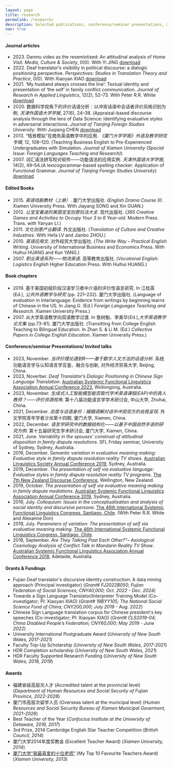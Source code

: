 ```yaml
---
layout: page
title: research
permalink: /research/
description: Selected publications, conference/seminar presentations, and the fundings/awards received.
nav: true
---
```


#### Journal articles
- 2023\. Danmu video as the resemiotised: An attitudinal analysis of *Home Visit*. *Media, Culture & Society*, 0(0). With Yi JING [download](/assets/pdf/JingXu2023DanmuMCS.pdf)
- 2022\. Deaf translator’s visibility in political discourse: a dialogic positioning perspective. *Perspectives: Studies in Translation Theory and Practice*, 0(0). With Xiaoyan XIAO [download](https://www.tandfonline.com/doi/full/10.1080/0907676X.2022.2130080)
- 2021\. ‘My husband always crosses the line’: Textual identity and presentation of ‘the self’ in family conflict communication. *Journal of Research in Applied Linguistics*, 12(2), 52–73. With Peter R.R. White [download](https://www.researchgate.net/publication/354617280_'My_Husband_Always_Crosses_the_Line'_Textual_Identity_and_Presentation_of_'the_Self'_in_Family_Conflict_Communication)
- 2020\. 数据科学视角下的评价话语分析：以冲突话语中会话者评价风格识别为例. *天津外国语大学学报*, 27(6), 24–38. (Appraisal-based discourse analysis through the lens of Data Science: Identifying evaluative styles in adversarial interactions. *Journal of Tianjing Foreign Studies University*. With Juqiang CHEN [download](/assets/pdf/datascience2020.pdf)
- 2013\. “情景模拟”在商务英语教学中的应用. *《厦门大学学报》外语及教学研究专辑*, 12, 108–120. (Teaching Business English to Pre-Experienced Undergraduates with Simulation. *Journal of Xiamen University (Special Issue: Foreign Languages Teaching and Research)*)
- 2007\. 词汇语法拼写校对软件——功能语法的应用实例. *天津外国语大学学报*, 14(2), 49–54.(A lexicogorammar-based spelling checker: Application of Functional Grammar. *Journal of Tianjing Foreign Studies University*) [download](/assets/pdf/checker2007.pdf)


#### Edited Books

- 2015\. *英语戏剧教材（上册）*. 厦门大学出版社. (*English Drama Course (I)*. Xiamen University Press. With Jiayang SONG and Xin GUAN.)
- 2012\. *让宝宝着迷的美国宝宝创意玩法大全*. 现代出版社. (*365 Creative Games and Activities to Occupy Your 3 to 6 Year-old*. Modern Press. Trans. with Yanyan LI.)
- 2011\. *文化创意产业翻译*. 外文出版社. (*Translation of Culture and Creative Industries*. With Hefa LV and Jianbo ZHOU.)
- 2010\. *英语应用文*. 对外经贸大学出版社. (*The Write Way – Practical English Writing*. University of International Business and Economics Press. With Huihui HUANG and Kun YANG.)
- 2007\. *职业英语系列——物流英语*. 高等教育出版社. (*Vocational English: Logistics English* Higher Education Press. With Huihui HUANG.)


#### Book chapters

- 2019\. 基于美国初级阶段汉语学习者中介语的评价性语言研究. In 江桂英 (Ed.), *公共外语教学与研究* (pp. 221–232). 厦门大学出版社. (Language of evaluation in interlanguage: Evidence from writings by beginning learns of Chinese in the US. In Jiang G. (Ed.) *Foreign Languages Teaching and Research*. Xiamen University Press.)
- 2007\. 从大学英语教学向双语教学过渡. In 詹树魁、李美华(Ed.),*大学英语教学论文集* (pp.73-81). 厦门大学出版社. (Transitting from College English Teaching to Bilingual Education. In Zhan S. & Li M. (Ed.) *Collective Papers in College English Education*. Xiamen University Press.)


#### Conference/seminar Presentations/ Invited talks

- 2023, November. *当评价理论遇到R——基于数字人文方法的话语分析*. 系统功能语言学与认知语言学互鉴、融合与创新, 对外经济贸易大学, Beijing, China.
- 2023, Noverber. *Deaf Translator’s Dialogic Positioning in Chinese Sign Language Translation*. [Australian Systemic Functional Linguistics Association Annual Conference 2023](https://www.asfla2023.net/), Wollongong, Australia.
- 2023, November. *生成式人工智能模型能否取代学术英语课程(EAP)中的真人教师？——评价资源视角*. 第十八届功能语言学学术研讨会, 中山大学, Zhuhai, China.
- 2021, December. *态度与话语身份：婚姻调解对话中冲突双方的自我呈现*. 外文学院青年学者沙龙第十四期, 厦门大学, Xiamen, China.
- 2022, December. *语言学研究中的数据结构化——以基于中国自然手语的研究为例*. 第十五届研究生学术研讨会, 厦门大学, Xiamen, China.
- 2021, June. *Variability in the spouses’ construal of attitudinal disposition in family dispute resolutions*. SFL Friday seminar, University of Sydney, Sydney, Australia.
- 2019, December. *Semantic variation in evaluative meaning making: Evaluative style in family dispute resolution reality TV shows*. [Australian Linguistics Society Annual Conference 2019](https://als.asn.au/Conference/Conference2019/Conference2019), Sydney, Australia.
- 2019, December. *The presentation of self via evaluative language: Evaluative styles in family dispute resolution reality TV programs*. [The 7th New Zealand Discourse Conference](https://www.massey.ac.nz/massey/about-massey/events/event-detail.cfm?event_id=428D493A-695B-4519-BE09-01D169BA72D0), Wellington, New Zealand.
- 2019, October. *The presentation of self via evaluative meaning making in family dispute mediations*. [Australian Systemic Functional Linguistics Association Annual Conference 2019](https://asfla.net/asfla-conference/previous-conferences/), Sydney, Australia.
- 2019, July. *Colloquium: Issues in the conceptualisation and analysis of social identity and discursive persona*. [The 46th International Systemic Functional Linguistics Congress, Santiago, Chile](http://letras.uc.cl/letras/isfc2019santiagochile/en/). (With Peter R.R. White and Alexanne Don)
- 2019, July. *Parameters of variation: The presentation of self via evaluative meaning making*. [The 46th International Systemic Functional Linguistics Congress, Santiago, Chile](http://letras.uc.cl/letras/isfc2019santiagochile/en/).
- 2018, September. *Are They Talking Past Each Other?”– Axiological Cosmology Analysis of Conflict Talk in Mandarin Reality TV Show*. [Australian Systemic Functional Linguistics Association Annual Conference  2018](https://asfla.net/asfla-conference/previous-conferences/), Adelaide, Australia.


#### Grants & Fundings 

- Fujian Deaf translator's discursive identity construction: A data mining approach (Principal investigator) (*Grant# FJ2022B050; Fujian Federation of Social Sciences; CNY40,000; Oct. 2022 - Dec. 2024*)
- Towards a Sign Language Translator/Interpreter Training Model (Co-investigator; PI: Xiaoyan XIAO) (*Grant# 19BYY105; The National Social Science Fund of China; CNY200,000; July 2019 - Aug. 2022*)
- Chinese Sign Language translation corpus for Chinese president's key speeches (Co-investigator; PI: Xiaoyan XIAO) (*Grant# CLS2019-04; China Disabled People’s Federation; CNY60,000; May 2019 - June 2022*)
- University International Postgraduate Award (*University of New South Wales, 2017-2021*)
- Faculty Top-Up Scholarship (*University of New South Wales, 2017-2021*)
- HDR Completion scholarship (*University of New South Wales, 2021*)
- HDR Faculty Supported Research Funding (*University of New South Wales, 2018, 2019*)


#### Awards

- 福建省级高层次人才 (Accredited talent at the provincial level) (*Department of Human Resources and Social Security of Fujian
Province, 2022-2028*)
- 厦门市高层次留学人员 (Overseas talent at the municipal level) (*Human Resources and Social Security Bureau of Xiamen Municipal Goverment, 2021-2026*)
- Best Teacher of the Year (*Confucius Institute at the University of Delaware, 2016, 2017*)
-	3rd Prize, 2014 Cambridge English Star Teacher Competition (*British Council, 2014*)
-	厦门大学2014年度奖教金 (Excellent Teacher Award) (*Xiamen University, 2014*)
-	[厦门大学“我最喜爱的十位老师”](https://xcb.xmu.edu.cn/2013/0927/c529a6938/page.htm) (My Top 10 Favourite Teachers Award) (*Xiamen University, 2013*)
